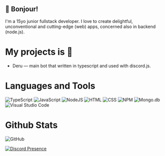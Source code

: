 ## 🙋 Bonjour!

I'm a 15yo junior fullstack developer. I love to create delightful, unconventional and cutting-edge (web) apps, concerned also in backend (node.js).

# My projects is 🌿
* Deru — main bot that written in typescript and used with discord.js.

# Languages and Tools
![TypeScript](https://shields.io/badge/-TypeScript-090909?style=for-the-badge&logo=typescript)
![JavaScript](https://shields.io/badge/-JavaScript-090909?style=for-the-badge&logo=javascript)
![NodeJS](https://shields.io/badge/-Node.js-090909?style=for-the-badge&logo=node.js)
![HTML](https://shields.io/badge/-HTML-090909?style=for-the-badge&logo=html5)
![CSS](https://shields.io/badge/-CSS-090909?style=for-the-badge&logo=css3&logoColor=2966c2)
![NPM](https://shields.io/badge/-NPM-090909?style=for-the-badge&logo=NPM)
![Mongo.db](https://shields.io/badge/-Mongo.db-090909?style=for-the-badge&logo=mongodb)
![Visual Studio Code](https://shields.io/badge/-Visual_Studio_Code-090909?style=for-the-badge&logo=visual-studio-code&logoColor=32a0ff)

# Github Stats
![GitHub](https://github-readme-stats.vercel.app/api?username=eterise&show_icons=true&theme=merko)

[![Discord Presence](https://lanyard.cnrad.dev/api/921397251446808616)](https://discord.com/users/921397251446808616)




